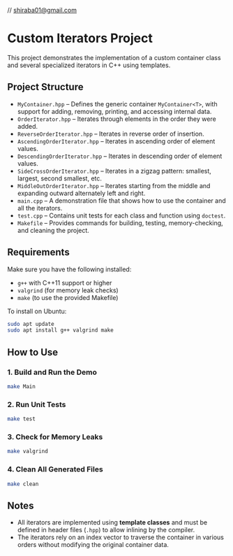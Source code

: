 // shiraba01@gmail.com
# Custom Iterators Project

This project demonstrates the implementation of a custom container class and several specialized iterators in C++ using templates.

## Project Structure

- `MyContainer.hpp` – Defines the generic container `MyContainer<T>`, with support for adding, removing, printing, and accessing internal data.
- `OrderIterator.hpp` – Iterates through elements in the order they were added.
- `ReverseOrderIterator.hpp` – Iterates in reverse order of insertion.
- `AscendingOrderIterator.hpp` – Iterates in ascending order of element values.
- `DescendingOrderIterator.hpp` – Iterates in descending order of element values.
- `SideCrossOrderIterator.hpp` – Iterates in a zigzag pattern: smallest, largest, second smallest, etc.
- `MiddleOutOrderIterator.hpp` – Iterates starting from the middle and expanding outward alternately left and right.
- `main.cpp` – A demonstration file that shows how to use the container and all the iterators.
- `test.cpp` – Contains unit tests for each class and function using `doctest`.
- `Makefile` – Provides commands for building, testing, memory-checking, and cleaning the project.

## Requirements

Make sure you have the following installed:

- `g++` with C++11 support or higher
- `valgrind` (for memory leak checks)
- `make` (to use the provided Makefile)

To install on Ubuntu:
```bash
sudo apt update
sudo apt install g++ valgrind make
```

## How to Use

### 1. Build and Run the Demo
```bash
make Main
```

### 2. Run Unit Tests
```bash
make test
```

### 3. Check for Memory Leaks
```bash
make valgrind
```

### 4. Clean All Generated Files
```bash
make clean
```

## Notes

- All iterators are implemented using **template classes** and must be defined in header files (`.hpp`) to allow inlining by the compiler.
- The iterators rely on an index vector to traverse the container in various orders without modifying the original container data.
